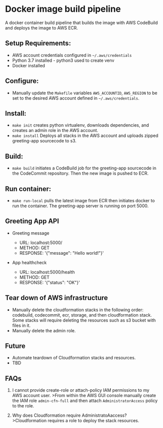 # Docker image build pipeline

A docker container build pipeline that builds
the image with AWS CodeBuild and deploys the image to AWS ECR. 

## Setup Requirements:
* AWS account credentials configured in `~/.aws/credentials`
* Python 3.7 installed - python3 used to create venv
* Docker installed

## Configure:
* Manually update the `Makefile` variables `AWS_ACCOUNTID`, `AWS_REGION` to be set to the desired AWS account defined in `~/.aws/credentials`.

## Install:
* `make init` creates python virtualenv, downloads dependencies, and creates an admin role in the AWS account.
* `make install` Deploys all stacks in the AWS account and uploads zipped greeting-app sourcecode to s3.

## Build:
* `make build` initiates a CodeBuild job for the greeting-app sourcecode in the CodeCommit repository. Then the new image is pushed to ECR.

## Run container:
* `make run-local` pulls the latest image from ECR then initiates docker to run the container. The greeting-app server is running on port 5000.


## Greeting App API
- Greeting message 
    * URL: localhost:5000/ 
    * METHOD: GET 
    * RESPONSE: '{"message": "Hello world!"}' 

- App healthcheck
    * URL: localhost:5000/health
    * METHOD: GET 
    * RESPONSE: '{"status": "OK"}'


## Tear down of AWS infrastructure
* Manually delete the cloudformation stacks in the following order: codebuild, codecommit, ecr,
storage, and then cloudformation stack. Some stacks will require 
deleting the resources such as s3 bucket with files in it. 
* Manually delete the admin role.


## Future
* Automate teardown of Cloudformation stacks and resources. 
* TBD

## FAQs

1. I cannot provide create-role or attach-policy IAM permissions to my AWS account user. >From within the AWS GUI console manually create the IAM role `admin-cfn-full` and then attach `AdministratorAccess` policy to the role.

2. Why does Cloudformation require AdministratoAaccess? >Cloudformation requires a role to deploy the stack resources. 
